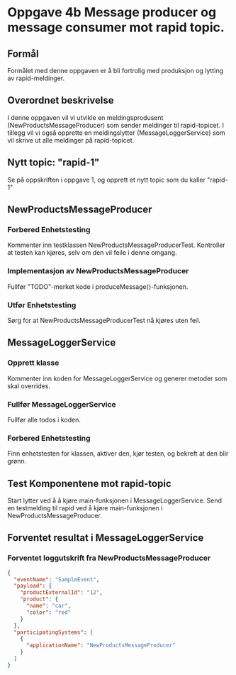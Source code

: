 # Oppgave 4b Message producer og message consumer mot rapid topic.

##  Formål
Formålet med denne oppgaven er å bli fortrolig med produksjon og lytting av rapid-meldinger. 

## Overordnet beskrivelse
I denne oppgaven vil vi utvikle en meldingsprodusent (NewProductsMessageProducer) som sender meldinger til rapid-topicet. 
I tillegg vil vi også opprette en meldingslytter (MessageLoggerService) som vil skrive ut alle meldinger på rapid-topicet.

## Nytt topic: "rapid-1"
Se på oppskriften i oppgave 1, og opprett et nytt topic som du kaller "rapid-1"

## NewProductsMessageProducer

### Forbered Enhetstesting
Kommenter inn testklassen NewProductsMessageProducerTest. Kontroller at testen kan kjøres, selv om den vil feile i denne omgang.

### Implementasjon av NewProductsMessageProducer
Fullfør "TODO"-merket kode i produceMessage()-funksjonen.

### Utfør Enhetstesting
Sørg for at NewProductsMessageProducerTest nå kjøres uten feil.

## MessageLoggerService

### Opprett klasse
Kommenter inn koden for MessageLoggerService og generer metoder som skal overrides.

### Fullfør MessageLoggerService
Fullfør alle todos i koden.

### Forbered Enhetstesting
Finn enhetstesten for klassen, aktiver den, kjør testen, og bekreft at den blir grønn.


## Test Komponentene mot rapid-topic
Start lytter ved å  å kjøre  main-funksjonen i MessageLoggerService.
Send en testmelding til rapid ved å kjøre main-funksjonen i NewProductsMessageProducer.

## Forventet resultat i MessageLoggerService

### Forventet loggutskrift fra NewProductsMessageProducer 
```json
{
  "eventName": "SampleEvent",
  "payload": {
    "productExternalId": "12",
    "product": {
      "name": "car",
      "color": "red"
    }
  },
  "participatingSystems": [
    {
      "applicationName": "NewProductsMessageProducer"
    }
  ]
}
```




